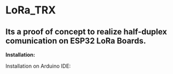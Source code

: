 # LoRa_TRX

## Its a proof of concept to realize half-duplex comunication on ESP32 LoRa Boards.


**Installation:**

Installation on Arduino IDE:




